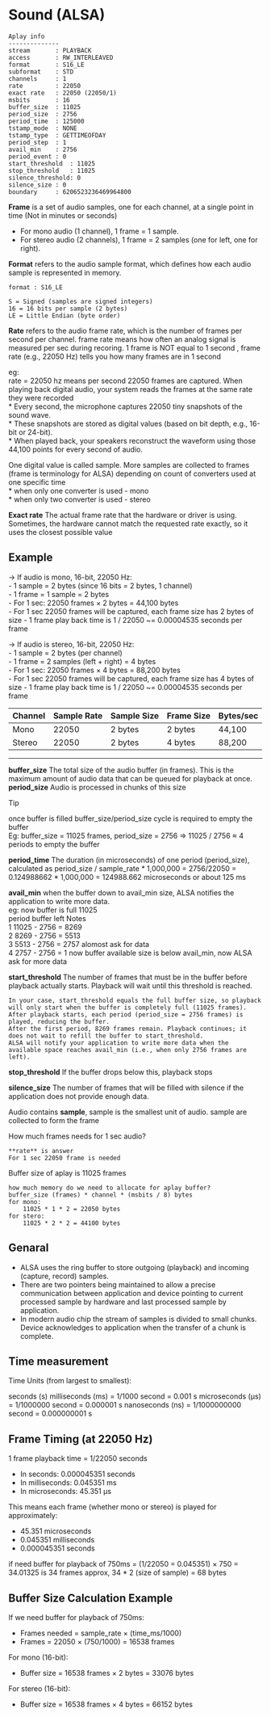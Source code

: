 # Sound (ALSA)

```
Aplay info
--------------
stream       : PLAYBACK
access       : RW_INTERLEAVED
format       : S16_LE
subformat    : STD
channels     : 1
rate         : 22050
exact rate   : 22050 (22050/1)
msbits       : 16
buffer_size  : 11025
period_size  : 2756
period_time  : 125000
tstamp_mode  : NONE
tstamp_type  : GETTIMEOFDAY
period_step  : 1
avail_min    : 2756
period_event : 0
start_threshold  : 11025
stop_threshold   : 11025
silence_threshold: 0
silence_size : 0
boundary     : 6206523236469964800
```

**Frame** is a set of audio samples, one for each channel, at a single point in time (Not in minutes or seconds)
* For mono audio (1 channel), 1 frame = 1 sample.
* For stereo audio (2 channels), 1 frame = 2 samples (one for left, one for right).

**Format** refers to the audio sample format, which defines how each audio sample is represented in memory.

```
format : S16_LE

S = Signed (samples are signed integers)
16 = 16 bits per sample (2 bytes)
LE = Little Endian (byte order)

```

**Rate** refers to the audio frame rate, which is the number of frames per second per channel.  frame rate means how often an analog signal is measured per sec during recoring. 1 frame is NOT equal to 1 second  , frame rate (e.g., 22050 Hz) tells you how many frames are in 1 second

eg:  
    rate = 22050 hz means per second 22050 frames are captured. When playing back digital audio, your system reads the frames at the same rate they were recorded  
    * Every second, the microphone captures 22050 tiny snapshots of the sound wave.  
    * These snapshots are stored as digital values (based on bit depth, e.g., 16-bit or 24-bit).  
    * When played back, your speakers reconstruct the waveform using those 44,100 points for every second of audio.  

One digital value is called sample. More samples are collected to frames (frame is terminology for ALSA) depending on count of converters used at one specific time  
    * when only one converter is used - mono  
    * when only two converter is used - stereo  

**Exact rate** The actual frame rate that the hardware or driver is using. Sometimes, the hardware cannot match the requested rate exactly, so it uses the closest possible value

Example
-------

-> If audio is mono, 16-bit, 22050 Hz:  
    - 1 sample = 2 bytes (since 16 bits = 2 bytes, 1 channel)  
    - 1 frame = 1 sample = 2 bytes  
    - For 1 sec: 22050 frames × 2 bytes = 44,100 bytes  
    - For 1 sec 22050 frames will be captured, each frame size has 2 bytes of size
    - 1 frame play back time is  1 / 22050 ~= 0.00004535 seconds per frame

-> If audio is stereo, 16-bit, 22050 Hz:  
    - 1 sample = 2 bytes (per channel)  
    - 1 frame = 2 samples (left + right) = 4 bytes  
    - For 1 sec: 22050 frames × 4 bytes = 88,200 bytes  
    - For 1 sec 22050 frames will be captured, each frame size has 4 bytes of size
    - 1 frame play back time is  1 / 22050 ~= 0.00004535 seconds per frame

| Channel | Sample Rate | Sample Size | Frame Size | Bytes/sec |
| ------- | ----------- | ----------- | ---------- | --------- |
| Mono    | 22050       | 2 bytes     | 2 bytes    | 44,100    |
| Stereo  | 22050       | 2 bytes     | 4 bytes    | 88,200    |


------------------------
**buffer_size** The total size of the audio buffer (in frames). This is the maximum amount of audio data that can be queued for playback at once.  
**period_size** Audio is processed in chunks of this size

>[!TIP]  
> once buffer is filled buffer_size/period_size cycle is required to empty the buffer  
> Eg: buffer_size = 11025 frames, period_size = 2756 => 11025 / 2756 ≈ 4 periods to empty the buffer

**period_time** The duration (in microseconds) of one period (period_size), calculated as period_size / sample_rate * 1,000,000 = 2756/22050 = 0.124988662 * 1,000,000 = 124988.662 microseconds or about 125 ms  

**avail_min** when the buffer down to avail_min size, ALSA notifies the application to write more data.  
 eg: now buffer is full 11025  
 period         buffer left          Notes  
 1              11025 - 2756 = 8269  
 2              8269  - 2756 = 5513  
 3              5513  - 2756 = 2757  alomost ask for data  
 4              2757  - 2756 = 1     now buffer available size is below avail_min, now ALSA ask for more data  

**start_threshold** The number of frames that must be in the buffer before playback actually starts. Playback will wait until this threshold is reached.
```
In your case, start_threshold equals the full buffer size, so playback will only start when the buffer is completely full (11025 frames).  
After playback starts, each period (period_size = 2756 frames) is played, reducing the buffer.  
After the first period, 8269 frames remain. Playback continues; it does not wait to refill the buffer to start_threshold.  
ALSA will notify your application to write more data when the available space reaches avail_min (i.e., when only 2756 frames are left).
```

**stop_threshold** If the buffer drops below this, playback stops

**silence_size** The number of frames that will be filled with silence if the application does not provide enough data.

Audio contains **sample**, sample is the smallest unit of audio. sample are collected to form the frame

How much frames needs for 1 sec audio?  

    **rate** is answer  
    For 1 sec 22050 frame is needed

Buffer size of aplay is 11025 frames  

    how much memory do we need to allocate for aplay buffer?  
    buffer_size (frames) * channel * (msbits / 8) bytes
    for mono:  
        11025 * 1 * 2 = 22050 bytes
    for stero:  
        11025 * 2 * 2 = 44100 bytes  

Genaral
---------------------------
* ALSA uses the ring buffer to store outgoing (playback) and incoming (capture, record) samples.
* There are two pointers being maintained to allow a precise communication between application and device pointing to current processed sample by hardware and last processed sample by application.
* In modern audio chip the stream of samples is divided to small chunks. Device acknowledges to application when the transfer of a chunk is complete.


Time measurement
----------------------------
Time Units (from largest to smallest):

seconds (s)
milliseconds (ms) = 1/1000 second = 0.001 s
microseconds (µs) = 1/1000000 second = 0.000001 s
nanoseconds (ns) = 1/1000000000 second = 0.000000001 s

Frame Timing (at 22050 Hz)
-------------------------
1 frame playback time = 1/22050 seconds
- In seconds: 0.000045351 seconds
- In milliseconds: 0.045351 ms
- In microseconds: 45.351 µs

This means each frame (whether mono or stereo) is played for approximately:
- 45.351 microseconds
- 0.045351 milliseconds
- 0.000045351 seconds

if need buffer for playback of 750ms = (1/22050 = 0.045351) × 750 = 34.01325 is 34 frames approx, 34 * 2 (size of sample) = 68 bytes

Buffer Size Calculation Example
-----------------------------
If we need buffer for playback of 750ms:
- Frames needed = sample_rate × (time_ms/1000)
- Frames = 22050 × (750/1000) = 16538 frames

For mono (16-bit):
- Buffer size = 16538 frames × 2 bytes = 33076 bytes

For stereo (16-bit):
- Buffer size = 16538 frames × 4 bytes = 66152 bytes